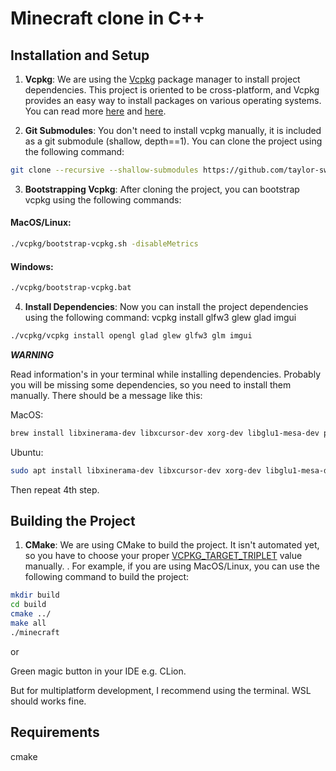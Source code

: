 # Minecraft clone in C++
## Installation and Setup 

1. **Vcpkg**: We are using the [Vcpkg](https://github.com/microsoft/vcpkg) package manager to install project dependencies. This project is oriented to be cross-platform, and Vcpkg provides an easy way to install packages on various operating systems.
   You can read more [here](https://vcpkg.io/en/) and [here](https://learn.microsoft.com/en-us/vcpkg/get_started/overview).

2. **Git Submodules**: You don't need to install vcpkg manually, it is included as a git submodule (shallow, depth==1). You can clone the project using the following command:
```bash
git clone --recursive --shallow-submodules https://github.com/taylor-swif/minecraft.git
```
3. **Bootstrapping Vcpkg**: After cloning the project, you can bootstrap vcpkg using the following commands:

#### MacOS/Linux:
```bash
./vcpkg/bootstrap-vcpkg.sh -disableMetrics
```

#### Windows:
```bash
./vcpkg/bootstrap-vcpkg.bat
```

4. **Install Dependencies**: Now you can install the project dependencies using the following command:
   vcpkg install glfw3 glew glad imgui

```bash
./vcpkg/vcpkg install opengl glad glew glfw3 glm imgui
```
***WARNING***

Read information's in your terminal while installing dependencies. Probably you will be missing some dependencies, so you need to install them manually.
There should be a message like this:

MacOS:
```bash
brew install libxinerama-dev libxcursor-dev xorg-dev libglu1-mesa-dev pkg-config
```

Ubuntu:
```bash
sudo apt install libxinerama-dev libxcursor-dev xorg-dev libglu1-mesa-dev pkg-config
```

Then repeat 4th step.

## Building the Project
1. **CMake**: We are using CMake to build the project. It isn't automated yet, so you have to choose your proper [VCPKG_TARGET_TRIPLET](CMakeLists.txt) value manually. . 
   For example, if you are using MacOS/Linux, you can use the following command to build the project:
```bash
mkdir build
cd build
cmake ../
make all
./minecraft
```

or

Green magic button in your IDE e.g. CLion.

But for multiplatform development, I recommend using the terminal. WSL should works fine.

## Requirements

cmake
